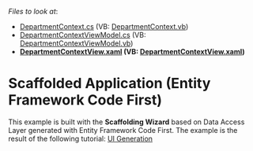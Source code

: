 <!-- default file list -->
*Files to look at*:

* [DepartmentContext.cs](./CS/Scaffolding.CodeFirst/Data/DepartmentContext.cs) (VB: [DepartmentContext.vb](./VB/Scaffolding.CodeFirst/Data/DepartmentContext.vb))
* [DepartmentContextViewModel.cs](./CS/Scaffolding.CodeFirst/ViewModels/DepartmentContextViewModel.cs) (VB: [DepartmentContextViewModel.vb](./VB/Scaffolding.CodeFirst/ViewModels/DepartmentContextViewModel.vb))
* **[DepartmentContextView.xaml](./CS/Scaffolding.CodeFirst/Views/DepartmentContextView.xaml) (VB: [DepartmentContextView.xaml](./VB/Scaffolding.CodeFirst/Views/DepartmentContextView.xaml))**
<!-- default file list end -->
# Scaffolded Application (Entity Framework Code First)


This example is built with the <strong>Scaffolding Wizard</strong> based on Data Access Layer generated with Entity Framework Code First. The example is the result of the following tutorial: <a href="https://documentation.devexpress.com/#WPF/CustomDocument115192">UI Generation</a>

<br/>


